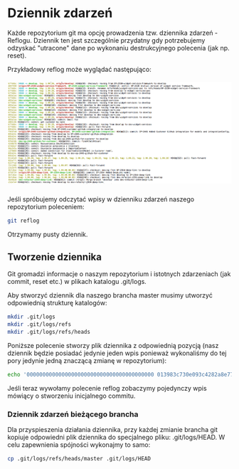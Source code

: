 # Dziennik zdarzeń

Każde repozytorium git ma opcję prowadzenia tzw. dziennika zdarzeń - Reflogu. Dziennik ten jest szczególnie przydatny gdy potrzebujemy odzyskać "utracone" dane po wykonaniu destrukcyjnego polecenia (jak np. reset).

Przykładowy reflog może wyglądać następująco:

##### ![](/assets/reflog.png)

Jeśli spróbujemy odczytać wpisy w dzienniku zdarzeń naszego repozytorium poleceniem:

```bash
git reflog
```

Otrzymamy pusty dziennik.

## Tworzenie dziennika

Git gromadzi informacje o naszym repozytorium i istotnych zdarzeniach (jak commit, reset etc.) w plikach katalogu .git/logs.

Aby stworzyć dziennik dla naszego brancha master musimy utworzyć odpowiednią strukturę katalogów:

```bash
mkdir .git/logs
mkdir .git/logs/refs
mkdir .git/logs/refs/heads
```

Poniższe polecenie stworzy plik dziennika z odpowiednią pozycją (nasz dziennik będzie posiadać jedynie jeden wpis ponieważ wykonaliśmy do tej pory jedynie jedną znaczącą zmianę w repozytorium):

```bash
echo '0000000000000000000000000000000000000000 013983c730e093c4282a8e77e6c7e2aecc37e95e Lukasz Rybka <lukasz@email.com> 1539205980 +0200 commit (initial): First commit' > .git/logs/refs/heads/master
```

Jeśli teraz wywołamy polecenie reflog zobaczymy pojedynczy wpis mówiący o stworzeniu inicjalnego commitu.

### Dziennik zdarzeń bieżącego brancha

Dla przyspieszenia działania dziennika, przy każdej zmianie brancha git kopiuje odpowiedni plik dziennika do specjalnego pliku: .git/logs/HEAD. W celu zapewnienia spójności wykonajmy to samo:

```bash
cp .git/logs/refs/heads/master .git/logs/HEAD
```